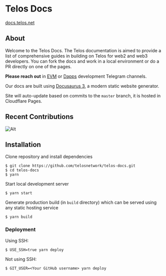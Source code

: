 # Telos Docs

[docs.telos.net](https://docs.telos.net)

## About

Welcome to the Telos Docs. The Telos documentation is aimed to provide a list of comprehensive guides in building on Telos for web2 and web3 developers. You can fork the docs and work in a local environment or do a PR directly on one of the pages. 

**Please reach out** in [EVM](https://t.me/TelosEVMDevs) or [Dapps](https://t.me/dappstelos) development Telegram channels. 

Our docs are built using [Docusaurus 3](https://docusaurus.io/), a modern static website generator.

Site will auto-update based on commits to the `master` branch, it is hosted in Cloudflare Pages.

## Recent Contributions

![Alt](https://repobeats.axiom.co/api/embed/261770e4a19da6061c5618a53bec3b3f7809db8e.svg "Repobeats analytics image")


## Installation

Clone repository and install dependencies

```
$ git clone https://github.com/telosnetwork/telos-docs.git
$ cd telos-docs
$ yarn
```

Start local development server

```
$ yarn start
```

Generate production build (in `build` directory) which can be served using any static hosting service

```
$ yarn build
```

### Deployment

Using SSH:

```
$ USE_SSH=true yarn deploy
```

Not using SSH:

```
$ GIT_USER=<Your GitHub username> yarn deploy
```
